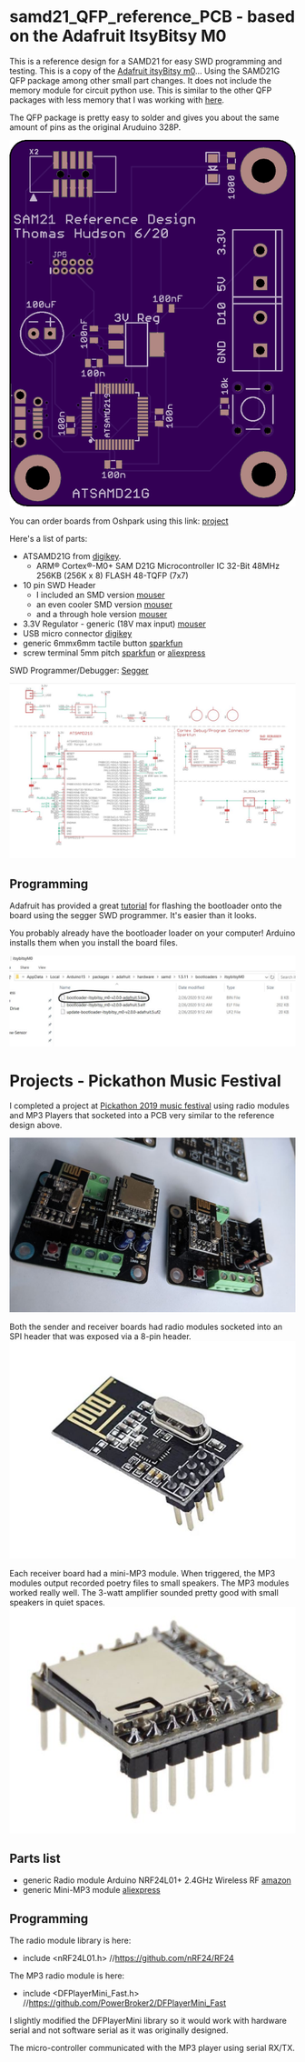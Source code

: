 # samd21_QFP_reference_PCB - based on the Adafruit ItsyBitsy M0

This is a reference design for a SAMD21 for easy SWD programming and testing.  This is a copy of the [Adafruit itsyBitsy m0](https://www.adafruit.com/product/3727)... Using the SAMD21G QFP package among other small part changes. It does not include the memory module for circuit python use. This is similar to the other QFP packages with less memory that I was working with [here](https://github.com/hydronics2/samd21_QFP_reference_PCB).

The QFP package is pretty easy to solder and gives you about the same amount of pins as the original Aruduino 328P.

![](https://github.com/hydronics2/2020-samd21_QFP_Reference/blob/master/pics/PCB_top.png)


You can order boards from Oshpark using this link: [project](https://oshpark.com/shared_projects/W1OeQO5j)

Here's a list of parts:
- ATSAMD21G from [digikey](https://www.digikey.com/product-detail/en/microchip-technology/ATSAMD21G18A-AUT/ATSAMD21G18A-AUTCT-ND/4878879).
  -	ARM® Cortex®-M0+ SAM D21G Microcontroller IC 32-Bit 48MHz 256KB (256K x 8) FLASH 48-TQFP (7x7)
- 10 pin SWD Header
  - I included an SMD version [mouser](https://www.mouser.com/ProductDetail/485-752)
  - an even cooler SMD version [mouser](https://www.mouser.com/ProductDetail/485-4048)
  - and a through hole version [mouser](https://www.mouser.com/ProductDetail/200-SHF10501LDTH)
- 3.3V Regulator - generic (18V max input) [mouser](https://www.mouser.com/ProductDetail/511-LDL1117S50R)
- USB micro connector [digikey](https://www.digikey.com/product-detail/en/amphenol-icc-fci/10118194-0001LF/609-4618-1-ND/2785382)
- generic 6mmx6mm tactile button [sparkfun](https://www.sparkfun.com/products/97)
- screw terminal 5mm pitch [sparkfun](https://www.sparkfun.com/products/8432) or [aliexpress](https://www.aliexpress.com/wholesale?catId=0&initiative_id=SB_20190221221755&SearchText=pcb+screw+terminal)



SWD Programmer/Debugger: [Segger](https://www.digikey.com/product-detail/en/segger-microcontroller-systems/8.08.91-J-LINK-EDU-MINI/899-1061-ND/7387472)

![schematic](https://github.com/hydronics2/2020-samd21_QFP_Reference/blob/master/pics/schematic.JPG)

## Programming

Adafruit has provided a great [tutorial](https://learn.adafruit.com/how-to-program-samd-bootloaders) for flashing the bootloader onto the board using the segger SWD programmer. It's easier than it looks.


You probably already have the bootloader loader on your computer! Arduino installs them when you install the board files.


![files](https://github.com/hydronics2/2020-samd21_QFP_Reference/blob/master/pics/bootloaders.JPG)


# Projects - Pickathon Music Festival

I completed a project at [Pickathon 2019 music festival](https://www.instagram.com/p/B0nMJXHBQjl/) using radio modules and MP3 Players that socketed into a PCB very similar to the reference design above.

![files](https://github.com/hydronics2/2020-samd21_QFP_Reference/blob/master/pics/sender_and_receiver.JPG)

Both the sender and receiver boards had radio modules socketed into an SPI header that was exposed via a 8-pin header.
![radio](https://github.com/hydronics2/2020-samd21_QFP_Reference/blob/master/pics/radio_module.JPG)

Each receiver board had a mini-MP3 module. When triggered, the MP3 modules output recorded poetry files to small speakers. The MP3 modules worked really well. The 3-watt amplifier sounded pretty good with small speakers in quiet spaces.
![files](https://github.com/hydronics2/2020-samd21_QFP_Reference/blob/master/pics/mini_mp3_module.JPG)


## Parts list
- generic Radio module Arduino NRF24L01+ 2.4GHz Wireless RF [amazon](https://www.amazon.com/gp/product/B07GZ17ZWS/ref=ppx_yo_dt_b_asin_title_o01_s00?ie=UTF8&psc=1)
- generic Mini-MP3 module [aliexpress](https://www.aliexpress.com/item/32787304159.html?spm=a2g0s.9042311.0.0.27424c4dwHyDU7)


## Programming

The radio module library is here:
- include <nRF24L01.h>  //https://github.com/nRF24/RF24

The MP3 radio module is here:
- include <DFPlayerMini_Fast.h>  //https://github.com/PowerBroker2/DFPlayerMini_Fast

I slightly modified the DFPlayerMini library so it would work with hardware serial and not software serial as it was originally designed.

The micro-controller communicated with the MP3 player using serial RX/TX.
